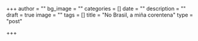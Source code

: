 +++
author = ""
bg_image = ""
categories = []
date = ""
description = ""
draft = true
image = ""
tags = []
title = "No Brasil, a miña corentena"
type = "post"

+++
